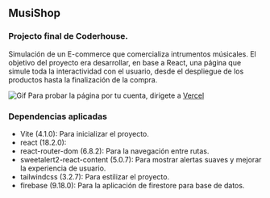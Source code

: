 ## MusiShop

### Projecto final de Coderhouse.

Simulación de un E-commerce que comercializa intrumentos músicales. El objetivo del proyecto era desarrollar, en base a React, una página que simule toda la interactividad con el usuario, desde el despliegue de los productos hasta la finalización de la compra.

![Gif](/src/assets/pf-react-gif.gif)
Para probar la página por tu cuenta, dirigete a [Vercel](https://musishop.vercel.app/)

### Dependencias aplicadas

- Vite (4.1.0): Para inicializar el proyecto.
- react (18.2.0):
- react-router-dom (6.8.2): Para la navegación entre rutas.
- sweetalert2-react-content (5.0.7): Para mostrar alertas suaves y mejorar la experiencia de usuario.
- tailwindcss (3.2.7): Para estilizar el proyecto.
- firebase (9.18.0): Para la aplicación de firestore para base de datos.
